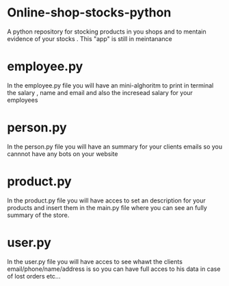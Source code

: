 # Online-shop-stocks-python
A python repository for stocking products in you shops and to mentain evidence of your stocks . This "app" is still in meintanance

# employee.py
In the employee.py file you will have an mini-alghoritm to print in terminal the salary , name and email and also the incresead salary for your employees

# person.py
In the person.py file you will have an summary for your clients emails so you cannnot have any bots on your website

# product.py
In the product.py file you will have acces to set an description for your products and insert them in the main.py file where you can see an fully summary of the store.

# user.py
In the user.py file you will have acces to see whawt the clients email/phone/name/address is so you can have full acces to his data in case of lost orders etc...

